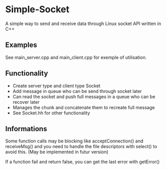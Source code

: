Simple-Socket
=============

A simple way to send and receive data through Linux socket API written in C++

Examples
--------
See main_server.cpp and main_client.cpp for exemple of utilisation.


Functionality
-------------
 * Create server type and client type Socket
 * Add message in queue who can be send through socket later
 * Can read the socket and push full messages in a queue who can be recover later
 * Manages the chunk and concatenate them to recreate full message
 * See Socket.hh for other functionality 

Informations
------------

Some function calls may be blocking like acceptConnection() and receiveMsg() and you need to handle the file descriptors with select() to avoid this.
(May be implemented in futur version)

If a function fail and return false, you can get the last error with getError()
